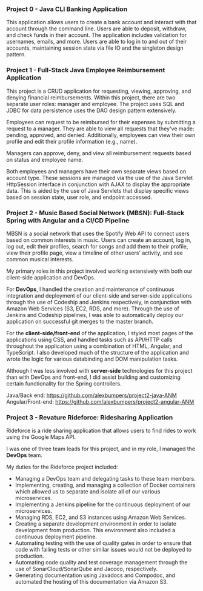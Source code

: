 ### Project 0 - Java CLI Banking Application
This application allows users to create a bank account and interact with that account through the command line. Users are able to deposit, withdraw, and check funds in their account. The application includes validation for usernames, emails, and more. Users are able to log in to and out of their accounts, maintaining session state via file IO and the singleton design pattern.

### Project 1 - Full-Stack Java Employee Reimbursement Application
This project is a CRUD application for requesting, viewing, approving, and denying financial reimbursements. Within this project, there are two separate user roles: manager and employee. The project uses SQL and JDBC for data persistence uses the DAO design pattern extensively.

Employees can request to be reimbursed for their expenses by submitting a request to a manager. They are able to view all requests that they've made: pending, approved, and denied. Additionally, employees can view their own profile and edit their profile information (e.g., name).

Managers can approve, deny, and view all reimbursement requests based on status and employee name.

Both employees and managers have their own separate views based on account type. These sessions are managed via the use of the Java Servlet HttpSession interface in conjunction with AJAX to display the appropriate data. This is aided by the use of Java Servlets that display specific views based on session state, user role, and endpoint accessed.

### Project 2 - Music Based Social Network (MBSN): Full-Stack Spring with Angular and a CI/CD Pipeline
MBSN is a social network that uses the Spotify Web API to connect users based on common interests in music. Users can create an account, log in, log out, edit their profiles, search for songs and add them to their profile, view their profile page, view a timeline of other users' activity, and see common musical interests.

My primary roles in this project involved working extensively with both our client-side application and DevOps.

For **DevOps**, I handled the creation and maintenance of continuous integration and deployment of our client-side and server-side applications through the use of Codeship and Jenkins respectively, in conjunction with Amazon Web Services (S3, EC2, RDS, and more). Through the use of Jenkins and Codeship pipelines, I was able to automatically deploy our application on successful git merges to the master branch.

For the **client-side/front-end** of the application, I styled most pages of the applications using CSS, and handled tasks such as API/HTTP calls throughout the application using a combination of HTML, Angular, and TypeScript. I also developed much of the structure of the application and wrote the logic for various databinding and DOM manipulation tasks.

Although I was less involved with **server-side** technologies for this project than with DevOps and front-end, I did assist building and customizing certain functionality for the Spring controllers.

Java/Back end: https://github.com/alexbumpers/project2-java-ANM
Angular/Front-end: https://github.com/alexbumpers/project2-angular-ANM

### Project 3 - Revature Rideforce: Ridesharing Application
Rideforce is a ride sharing application that allows users to find rides to work using the Google Maps API.

I was one of three team leads for this project, and in my role, I managed the **DevOps** team.

My duties for the Rideforce project included:
- Managing a DevOps team and delegating tasks to these team members.
- Implementing, creating, and managing a collection of Docker containers which allowed us to separate and isolate all of our various microservices.
- Implementing a Jenkins pipeline for the continuous deployment of our microservices.
- Managing RDS, EC2, and S3 instances using Amazon Web Services.
- Creating a separate development environment in order to isolate development from production. This environment also included a continuous deployment pipeline.
- Automating testing with the use of quality gates in order to ensure that code with failing tests or other similar issues would not be deployed to production.
- Automating code quality and test coverage management through the use of SonarCloud/SonarQube and Jacoco, respectively.
- Generating documentation using Javadocs and Compodoc, and automated the hosting of this documentation via Amazon S3.
